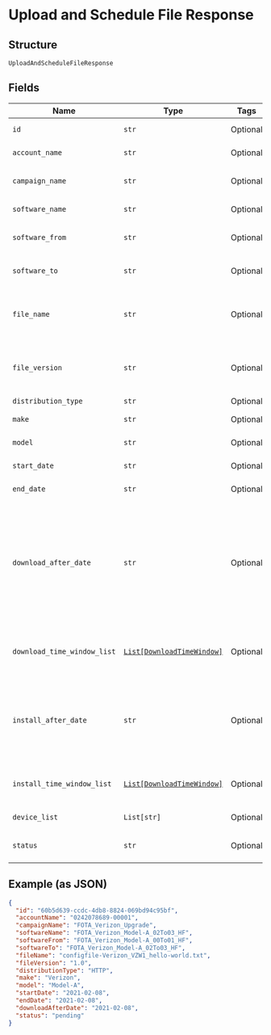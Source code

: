 
# Upload and Schedule File Response

## Structure

`UploadAndScheduleFileResponse`

## Fields

| Name | Type | Tags | Description |
|  --- | --- | --- | --- |
| `id` | `str` | Optional | Updgrade identifier. |
| `account_name` | `str` | Optional | Account identifer. |
| `campaign_name` | `str` | Optional | The campaign name. |
| `software_name` | `str` | Optional | Software name. |
| `software_from` | `str` | Optional | Old software name. |
| `software_to` | `str` | Optional | New software name. |
| `file_name` | `str` | Optional | The name of the file you are upgrading to. |
| `file_version` | `str` | Optional | The version of the file you are upgrading to. |
| `distribution_type` | `str` | Optional | Valid values |
| `make` | `str` | Optional | Applicable make. |
| `model` | `str` | Optional | Applicable model. |
| `start_date` | `str` | Optional | Campaign start date. |
| `end_date` | `str` | Optional | Campaign end date. |
| `download_after_date` | `str` | Optional | Specifies the starting date the client should download the package. If null, client downloads as soon as possible. |
| `download_time_window_list` | [`List[DownloadTimeWindow]`](../../doc/models/download-time-window.md) | Optional | List of allowed download time windows. |
| `install_after_date` | `str` | Optional | The date after which you install the package. If null, install as soon as possible. |
| `install_time_window_list` | [`List[DownloadTimeWindow]`](../../doc/models/download-time-window.md) | Optional | List of allowed install time windows. |
| `device_list` | `List[str]` | Optional | Device IMEI list. |
| `status` | `str` | Optional | Software update status. |

## Example (as JSON)

```json
{
  "id": "60b5d639-ccdc-4db8-8824-069bd94c95bf",
  "accountName": "0242078689-00001",
  "campaignName": "FOTA_Verizon_Upgrade",
  "softwareName": "FOTA_Verizon_Model-A_02To03_HF",
  "softwareFrom": "FOTA_Verizon_Model-A_00To01_HF",
  "softwareTo": "FOTA_Verizon_Model-A_02To03_HF",
  "fileName": "configfile-Verizon_VZW1_hello-world.txt",
  "fileVersion": "1.0",
  "distributionType": "HTTP",
  "make": "Verizon",
  "model": "Model-A",
  "startDate": "2021-02-08",
  "endDate": "2021-02-08",
  "downloadAfterDate": "2021-02-08",
  "status": "pending"
}
```

